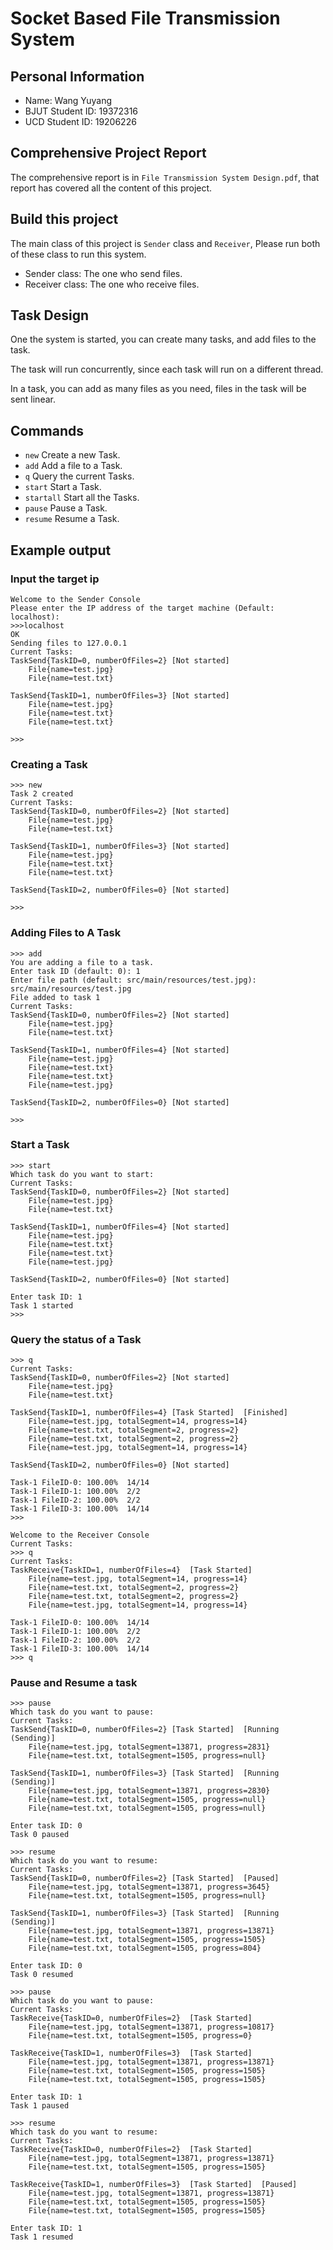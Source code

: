 # Socket Based File Transmission System

## Personal Information

* Name: Wang Yuyang
* BJUT Student ID: 19372316
* UCD  Student ID: 19206226

## Comprehensive Project Report 

The comprehensive report is in `File Transmission System Design.pdf`, that report has covered all the content of this project.


## Build this project
The main class of this project is `Sender` class and `Receiver`, Please run both of these class to run this system.

* Sender class: The one who send files.
* Receiver class: The one who receive files.

## Task Design

One the system is started, you can create many tasks, and add files to the task.

The task will run concurrently, since each task will run on a different thread.

In a task, you can add as many files as you need, files in the task will be sent linear.


## Commands
* `new` Create a new Task.
* `add` Add a file to a Task.
* `q`   Query the current Tasks.
* `start` Start a Task.
* `startall` Start all the Tasks.
* `pause` Pause a Task.
* `resume` Resume a Task.


## Example output

### Input the target ip

```shell
Welcome to the Sender Console
Please enter the IP address of the target machine (Default: localhost):
>>>localhost
OK
Sending files to 127.0.0.1
Current Tasks:
TaskSend{TaskID=0, numberOfFiles=2}	[Not started]
	File{name=test.jpg}
	File{name=test.txt}

TaskSend{TaskID=1, numberOfFiles=3}	[Not started]
	File{name=test.jpg}
	File{name=test.txt}
	File{name=test.txt}

>>> 
```

### Creating a Task


```shell
>>> new
Task 2 created
Current Tasks:
TaskSend{TaskID=0, numberOfFiles=2}	[Not started]
	File{name=test.jpg}
	File{name=test.txt}

TaskSend{TaskID=1, numberOfFiles=3}	[Not started]
	File{name=test.jpg}
	File{name=test.txt}
	File{name=test.txt}

TaskSend{TaskID=2, numberOfFiles=0}	[Not started]

>>> 
```

### Adding Files to A Task


```shell
>>> add
You are adding a file to a task.
Enter task ID (default: 0): 1
Enter file path (default: src/main/resources/test.jpg): src/main/resources/test.jpg
File added to task 1
Current Tasks:
TaskSend{TaskID=0, numberOfFiles=2}	[Not started]
	File{name=test.jpg}
	File{name=test.txt}

TaskSend{TaskID=1, numberOfFiles=4}	[Not started]
	File{name=test.jpg}
	File{name=test.txt}
	File{name=test.txt}
	File{name=test.jpg}

TaskSend{TaskID=2, numberOfFiles=0}	[Not started]

>>> 
```

### Start a Task
```shell
>>> start
Which task do you want to start: 
Current Tasks:
TaskSend{TaskID=0, numberOfFiles=2}	[Not started]
	File{name=test.jpg}
	File{name=test.txt}

TaskSend{TaskID=1, numberOfFiles=4}	[Not started]
	File{name=test.jpg}
	File{name=test.txt}
	File{name=test.txt}
	File{name=test.jpg}

TaskSend{TaskID=2, numberOfFiles=0}	[Not started]

Enter task ID: 1
Task 1 started
>>>
```

### Query the status of a Task

```shell
>>> q
Current Tasks:
TaskSend{TaskID=0, numberOfFiles=2}	[Not started]
	File{name=test.jpg}
	File{name=test.txt}

TaskSend{TaskID=1, numberOfFiles=4}	[Task Started]	[Finished]
	File{name=test.jpg, totalSegment=14, progress=14}
	File{name=test.txt, totalSegment=2, progress=2}
	File{name=test.txt, totalSegment=2, progress=2}
	File{name=test.jpg, totalSegment=14, progress=14}

TaskSend{TaskID=2, numberOfFiles=0}	[Not started]

Task-1 FileID-0: 100.00%  14/14
Task-1 FileID-1: 100.00%  2/2
Task-1 FileID-2: 100.00%  2/2
Task-1 FileID-3: 100.00%  14/14
>>> 
```

```shell
Welcome to the Receiver Console
Current Tasks:
>>> q
Current Tasks:
TaskReceive{TaskID=1, numberOfFiles=4}	[Task Started]
	File{name=test.jpg, totalSegment=14, progress=14}
	File{name=test.txt, totalSegment=2, progress=2}
	File{name=test.txt, totalSegment=2, progress=2}
	File{name=test.jpg, totalSegment=14, progress=14}

Task-1 FileID-0: 100.00%  14/14
Task-1 FileID-1: 100.00%  2/2
Task-1 FileID-2: 100.00%  2/2
Task-1 FileID-3: 100.00%  14/14
>>> q
```

### Pause and Resume a task

```shell
>>> pause
Which task do you want to pause: 
Current Tasks:
TaskSend{TaskID=0, numberOfFiles=2}	[Task Started]	[Running (Sending)]
	File{name=test.jpg, totalSegment=13871, progress=2831}
	File{name=test.txt, totalSegment=1505, progress=null}

TaskSend{TaskID=1, numberOfFiles=3}	[Task Started]	[Running (Sending)]
	File{name=test.jpg, totalSegment=13871, progress=2830}
	File{name=test.txt, totalSegment=1505, progress=null}
	File{name=test.txt, totalSegment=1505, progress=null}

Enter task ID: 0
Task 0 paused
```

```shell
>>> resume
Which task do you want to resume: 
Current Tasks:
TaskSend{TaskID=0, numberOfFiles=2}	[Task Started]	[Paused]
	File{name=test.jpg, totalSegment=13871, progress=3645}
	File{name=test.txt, totalSegment=1505, progress=null}

TaskSend{TaskID=1, numberOfFiles=3}	[Task Started]	[Running (Sending)]
	File{name=test.jpg, totalSegment=13871, progress=13871}
	File{name=test.txt, totalSegment=1505, progress=1505}
	File{name=test.txt, totalSegment=1505, progress=804}

Enter task ID: 0
Task 0 resumed
```

```shell
>>> pause
Which task do you want to pause: 
Current Tasks:
TaskReceive{TaskID=0, numberOfFiles=2}	[Task Started]
	File{name=test.jpg, totalSegment=13871, progress=10817}
	File{name=test.txt, totalSegment=1505, progress=0}

TaskReceive{TaskID=1, numberOfFiles=3}	[Task Started]
	File{name=test.jpg, totalSegment=13871, progress=13871}
	File{name=test.txt, totalSegment=1505, progress=1505}
	File{name=test.txt, totalSegment=1505, progress=1505}

Enter task ID: 1
Task 1 paused
```


```shell
>>> resume
Which task do you want to resume: 
Current Tasks:
TaskReceive{TaskID=0, numberOfFiles=2}	[Task Started]
	File{name=test.jpg, totalSegment=13871, progress=13871}
	File{name=test.txt, totalSegment=1505, progress=1505}

TaskReceive{TaskID=1, numberOfFiles=3}	[Task Started]	[Paused]
	File{name=test.jpg, totalSegment=13871, progress=13871}
	File{name=test.txt, totalSegment=1505, progress=1505}
	File{name=test.txt, totalSegment=1505, progress=1505}

Enter task ID: 1
Task 1 resumed
```